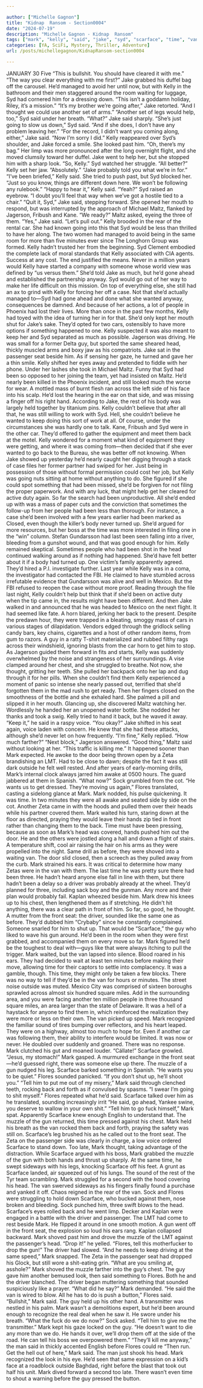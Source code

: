 ```yaml
---

author: ["Michelle Gagnon"]
title: "Kidnap  Ransom - Section0004"
date: "2024-07-19"
description: "Michelle Gagnon - Kidnap  Ransom"
tags: ["mark", "kelly", "said", "jake", "syd", "scarface", "time", "van", "would", "guy", "head", "back", "flores", "hand", "around", "another", "maltz", "car", "still", "one", "seat", "side", "front", "driver", "gun"]
categories: [YA, SciFi, Mystery, Thriller, Adventure]
url: /posts/michellegagnon/KidnapRansom-section0004

---
```



JANUARY 30
Five
“This is bullshit. You should have cleared it with me.”
“The way you clear everything with me first?” Jake grabbed his duffel bag off the carousel. He’d managed to avoid her until now, but with Kelly in the bathroom and their men staggered around the room waiting for luggage, Syd had cornered him for a dressing down.
“This isn’t a goddamn holiday, Riley, it’s a mission.”
“It’s my brother we’re going after,” Jake retorted. “And I thought we could use another set of arms.”
“Another set of legs would help, too,” Syd said under her breath.
“What?” Jake said sharply.
“She’s just going to slow us down,” Syd said. “And if she does, I don’t have any problem leaving her.”
“For the record, I didn’t want you coming along, either,” Jake said.
“Now I’m sorry I did.”
Kelly reappeared over Syd’s shoulder, and Jake forced a smile. She looked past him. “Oh, there’s my bag.”
Her limp was more pronounced after the long overnight flight, and she moved clumsily toward her duffel. Jake went to help her, but she stopped him with a sharp look.
“So, Kelly.” Syd watched her struggle. “All better?”
Kelly set her jaw. “Absolutely.”
“Jake probably told you what we’re in for.”
“I’ve been briefed,” Kelly said.
She tried to push past, but Syd blocked her. “Just so you know, things are different down here. We won’t be following any rulebook.”
“Happy to hear it,” Kelly said.
“Yeah?” Syd raised an eyebrow. “I doubt you’ll feel that way when we’ve got a hostile tied to a chair.”
“Quit it, Syd,” Jake said, stepping forward.
She opened her mouth to respond, but was interrupted by the approach of Michael Maltz, flanked by Jagerson, Fribush and Kane.
“We ready?” Maltz asked, eyeing the three of them.
“Yes,” Jake said. “Let’s pull out.”
Kelly brooded in the rear of the rental car. She had known going into this that Syd would be less than thrilled to have her along. The two women had managed to avoid being in the same room for more than five minutes ever since The Longhorn Group was formed. Kelly hadn’t trusted her from the beginning. Syd Clement embodied the complete lack of moral standards that Kelly associated with CIA agents. Success at any cost. The end justified the means. Never in a million years would Kelly have started a company with someone whose world view was defined by “us versus them.” She’d told Jake as much, but he’d gone ahead and established the partnership anyway.
Syd would go out of her way to make her life difficult on this mission. On top of everything else, she still had an ax to grind with Kelly for forcing her off a case. Not that she’d actually managed to—Syd had gone ahead and done what she wanted anyway, consequences be damned. And because of her actions, a lot of people in Phoenix had lost their lives. More than once in the past few months, Kelly had toyed with the idea of turning her in for that. She’d only kept her mouth shut for Jake’s sake.
They’d opted for two cars, ostensibly to have more options if something happened to one. Kelly suspected it was also meant to keep her and Syd separated as much as possible. Jagerson was driving. He was small for a former Delta guy, but sported the same sheared head, thickly muscled arms and boxy jaw as his compatriots. Jake sat in the passenger seat beside him. As if sensing her gaze, he turned and gave her a thin smile.
Kelly shifted her eyes away and pretended to fiddle with her phone. Under her lashes she took in Michael Maltz. Funny that Syd had been so opposed to her joining the team, yet had insisted on Maltz. He’d nearly been killed in the Phoenix incident, and still looked much the worse for wear. A mottled mass of burnt flesh ran across the left side of his face into his scalp. He’d lost the hearing in the ear on that side, and was missing a finger off his right hand. According to Jake, the rest of his body was largely held together by titanium pins. Kelly couldn’t believe that after all that, he was still willing to work with Syd. Hell, she couldn’t believe he wanted to keep doing this sort of work at all. Of course, under the circumstances she was hardly one to talk.
Kane, Fribush and Syd were in the other car. They’d offered to gather the equipment and meet them back at the motel. Kelly wondered for a moment what kind of equipment they were getting, and where it was coming from—then decided that if she ever wanted to go back to the Bureau, she was better off not knowing.
When Jake showed up yesterday he’d nearly caught her digging through a stack of case files her former partner had swiped for her. Just being in possession of those without formal permission could cost her job, but Kelly was going nuts sitting at home without anything to do. She figured if she could spot something that had been missed, she’d be forgiven for not filing the proper paperwork. And with any luck, that might help get her cleared for active duty again.
So far the search had been unproductive. All she’d ended up with was a mass of paper cuts and the conviction that sometimes the follow-up from her people had been less than thorough. For instance, a case she’d been involved with a few years earlier had been marked as Closed, even though the killer’s body never turned up. She’d argued for more resources, but her boss at the time was more interested in filing one in the “win” column. Stefan Gundarsson had last been seen falling into a river, bleeding from a gunshot wound, and that was good enough for him. Kelly remained skeptical. Sometimes people who had been shot in the head continued walking around as if nothing had happened. She’d have felt better about it if a body had turned up.
One victim’s family apparently agreed. They’d hired a P.I. investigate further. Last year while Kelly was in a coma, the investigator had contacted the FBI. He claimed to have stumbled across irrefutable evidence that Gundarsson was alive and well in Mexico. But the FBI refused to reopen the case without more proof. Reading through the file last night, Kelly couldn’t help but think that if she’d been on active duty when the tip came in, the results might have been different. And then Jake walked in and announced that he was headed to Mexico on the next flight. It had seemed like fate.
A horn blared, jerking her back to the present. Despite the predawn hour, they were trapped in a bleating, smoggy mass of cars in various stages of dilapidation. Vendors edged through the gridlock selling candy bars, key chains, cigarettes and a host of other random items, from gum to razors. A guy in a ratty T-shirt materialized and rubbed filthy rags across their windshield, ignoring blasts from the car horn to get him to stop. As Jagerson guided them forward in fits and starts, Kelly was suddenly overwhelmed by the noise and strangeness of her surroundings. A vise clamped around her chest, and she struggled to breathe.
Not now, she thought, gritting her teeth. She pulled her backpack onto her lap and dug through it for her pills. When she couldn’t find them Kelly experienced a moment of panic so intense she nearly passed out, terrified that she’d forgotten them in the mad rush to get ready. Then her fingers closed on the smoothness of the bottle and she exhaled hard. She palmed a pill and slipped it in her mouth. Glancing up, she discovered Maltz watching her. Wordlessly he handed her an unopened water bottle. She nodded her thanks and took a swig. Kelly tried to hand it back, but he waved it away.
“Keep it,” he said in a raspy voice.
“You okay?” Jake shifted in his seat again, voice laden with concern. He knew that she had these attacks, although she’d never let on how frequently.
“I’m fine,” Kelly replied. “How much farther?”
“Next block,” Jagerson answered.
“Good thing,” Maltz said without looking at her. “This traffic is killing me.”
It happened sooner than Mark expected. He awoke to the door being thrown open by a Zeta brandishing an LMT. Had to be close to dawn; despite the fact it was still dark outside he felt well rested. And after years of early-morning drills, Mark’s internal clock always jarred him awake at 0500 hours.
The guard jabbered at them in Spanish.
“What now?” Sock grumbled from the cot.
“He wants us to get dressed. They’re moving us again,” Flores translated, casting a sidelong glance at Mark.
Mark nodded, his pulse quickening. It was time.
In two minutes they were all awake and seated side by side on the cot.
Another Zeta came in with the hoods and pulled them over their heads while his partner covered them. Mark waited his turn, staring down at the floor as directed, praying they would leave their hands zip tied in front rather than changing them to the back.
Time must have been pressing, because as soon as Mark’s head was covered, hands pushed him out the door. He and the others were jostled along a hall and down a flight of stairs. A temperature shift, cool air raising the hair on his arms as they were propelled into the night. Same drill as before, they were shoved into a waiting van. The door slid closed, then a screech as they pulled away from the curb.
Mark strained his ears. It was critical to determine how many Zetas were in the van with them. The last time he was pretty sure there had been three. He hadn’t heard anyone else fall in line with them, but there hadn’t been a delay so a driver was probably already at the wheel. They’d planned for three, including sack boy and the gunman. Any more and their plan would probably fail.
Kaplan wheezed beside him. Mark drew his knees up to his chest, then lengthened them as if stretching. He didn’t hit anything, there was a clear path in front of him. So far, so good, he thought.
A mutter from the front seat: the driver, sounded like the same one as before. They’d dubbed him “Crybaby” since he constantly complained.
Someone snarled for him to shut up. That would be “Scarface,” the guy who liked to wave his gun around. He’d been in the room when they were first grabbed, and accompanied them on every move so far. Mark figured he’d be the toughest to deal with—guys like that were always itching to pull the trigger.
Mark waited, but the van lapsed into silence. Blood roared in his ears. They had decided to wait at least ten minutes before making their move, allowing time for their captors to settle into complacency. It was a gamble, though. This time, they might only be taken a few blocks. There was no way to tell if they’d be in the van for hours or minutes.
The street noise outside was muted. Mexico City was comprised of sixteen boroughs sprawled across almost six hundred square miles. Add in the surrounding area, and you were facing another ten million people in three thousand square miles, an area larger than the state of Delaware. It was a hell of a haystack for anyone to find them in, which reinforced the realization they were more or less on their own.
The van picked up speed. Mark recognized the familiar sound of tires bumping over reflectors, and his heart leaped. They were on a highway, almost too much to hope for. Even if another car was following them, their ability to interfere would be limited. It was now or never.
He doubled over suddenly and groaned. There was no response. Mark clutched his gut and moaned louder.
“Cállate!” Scarface growled.
“Jesus, my stomach!” Mark gasped.
A murmured exchange in the front seat—he’d guessed right, there was someone else up there. The muzzle of a gun nudged his leg. Scarface barked something in Spanish.
“He wants you to be quiet.” Flores sounded panicked. “If you don’t shut up, he’ll shoot you.”
“Tell him to put me out of my misery,” Mark said through clenched teeth, rocking back and forth as if convulsed by spasms. “I swear I’m going to shit myself.”
Flores repeated what he’d said. Scarface talked over him as he translated, sounding increasingly irrit
“He said, go ahead, Yankee swine, you deserve to wallow in your own shit.”
“Tell him to go fuck himself,” Mark spat.
Apparently Scarface knew enough English to understand that. The muzzle of the gun returned, this time pressed against his chest. Mark held his breath as the van rocked them back and forth, praying the safety was still on. Scarface’s leg brushed his as he called out to the front seat. The Zeta on the passenger side was clearly in charge, a low voice ordered Scarface to stand down.
Too late, Mark thought, taking advantage of the distraction. While Scarface argued with his boss, Mark grabbed the muzzle of the gun with both hands and thrust up sharply. At the same time, he swept sideways with his legs, knocking Scarface off his feet.
A grunt as Scarface landed, air squeezed out of his lungs. The sound of the rest of the Tyr team scrambling. Mark struggled for a second with the hood covering his head. The van swerved sideways as his fingers finally found a purchase and yanked it off.
Chaos reigned in the rear of the van. Sock and Flores were struggling to hold down Scarface, who bucked against them, nose broken and bleeding. Sock punched him, three swift blows to the head. Scarface’s eyes rolled back and he went limp.
Decker and Kaplan were engaged in a battle with the driver and passenger. The LMT had come to rest beside Mark. He flipped it around in one smooth motion.
A gun went off in the front seat, the explosion so loud his ears rang. Kaplan collapsed backward. Mark shoved past him and drove the muzzle of the LMT against the passenger’s head. “Drop it!” he yelled. “Flores, tell this motherfucker to drop the gun!”
The driver had slowed. “And he needs to keep driving at the same speed,” Mark snapped.
The Zeta in the passenger seat had dropped his Glock, but still wore a shit-eating grin.
“What are you smiling at, asshole?” Mark shoved the muzzle farther into the guy’s chest.
The guy gave him another bemused look, then said something to Flores. Both he and the driver blanched. The driver began muttering something that sounded suspiciously like a prayer.
“What did he say?” Mark demanded.
“He said the van is wired to blow. All he has to do is push a button,” Flores said.
“Bullshit,” Mark said.
The guy held up his other hand. A transmitter was nestled in his palm. Mark wasn’t a demolitions expert, but he’d been around enough to recognize the real deal when he saw it. He swore under his breath.
“What the fuck do we do now?” Sock asked.
“Tell him to give me the transmitter.” Mark kept his gaze locked on the guy. “He doesn’t want to die any more than we do. He hands it over, we’ll drop them off at the side of the road. He can tell his boss we overpowered them.”
“They’ll kill me anyway,” the man said in thickly accented English before Flores could re
“Then run. Get the hell out of here,” Mark said.
The man just shook his head. Mark recognized the look in his eye. He’d seen that same expression on a kid’s face at a roadblock outside Baghdad, right before the blast that took out half his unit.
Mark dived forward a second too late. There wasn’t even time to shout a warning before the guy pressed the button.
